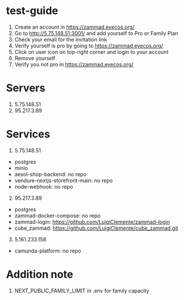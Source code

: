 # test-guide
1. Create an account in https://zammad.eyecos.org/
2. Go to http://5.75.148.51:3001/ and add yourself to Pro or Family Plan
3. Check your email for the invitation link
4. Verify yourself is pro by going to https://zammad.eyecos.org/
5. Click on user icon on top-right corner and login to your account
6. Remove yourself
7. Verify you not pro in https://zammad.eyecos.org/

# Servers
1. 5.75.148.51
2. 95.217.3.89

# Services
1. 5.75.148.51
  - postgres
  - minio
  - aexol-shop-backend: no repo
  - vendure-nextjs-storefront-main: no repo
  - node-webhook: no repo
2. 95.217.3.89
  - postgres
  - zammad-docker-compose: no repo
  - zammad-login: https://github.com/LuigiClemente/zammad-login
  - cube_zammad: https://github.com/LuigiClemente/cube_zammad.git
3. 5.161.233.158
  - camunda-platform: no repo

# Addition note
1. NEXT_PUBLIC_FAMILY_LIMIT in .env for family capacity
